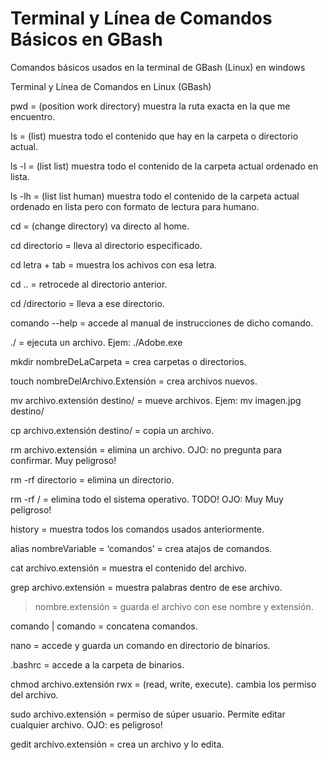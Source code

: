 # Terminal y Línea de Comandos Básicos en GBash

Comandos básicos usados en la terminal de GBash (Linux) en windows

Terminal y Línea de Comandos en Linux (GBash)

pwd   = (position work directory) muestra la ruta exacta en la que me encuentro.

ls   = (list) muestra todo el contenido que hay en la carpeta o directorio actual.

ls   -l   = (list list) muestra todo el contenido de la carpeta actual ordenado en lista.

ls   -lh   = (list list human) muestra todo el contenido de la carpeta actual ordenado en lista pero con formato de lectura para humano.

cd   = (change directory) va directo al home.

cd   directorio   = lleva al directorio especificado.

cd  letra   +   tab   = muestra los achivos con esa letra.

cd  ..   = retrocede al directorio anterior.

cd   /directorio   = lleva a ese directorio.

comando   --help   = accede al manual de instrucciones de dicho comando.

./   = ejecuta un archivo. Ejem:  ./Adobe.exe

mkdir   nombreDeLaCarpeta   = crea carpetas o directorios.

touch   nombreDelArchivo.Extensión  = crea archivos nuevos.

mv   archivo.extensión  destino/  = mueve archivos. Ejem:   mv   imagen.jpg   destino/

cp   archivo.extensión  destino/  = copia un archivo.

rm   archivo.extensión  = elimina un archivo. OJO: no pregunta para confirmar. Muy peligroso!

rm   -rf   directorio  = elimina un directorio.

rm   -rf   /  = elimina todo el sistema operativo. TODO! OJO: Muy Muy peligroso!

history   = muestra todos los comandos usados anteriormente.

alias   nombreVariable  =  ‘comandos’    = crea atajos de comandos.

cat   archivo.extensión  = muestra el contenido del archivo.

grep   archivo.extensión  = muestra palabras dentro de ese archivo.

>   nombre.extensión  = guarda el archivo con ese nombre y extensión.

comando | comando  = concatena comandos.

nano   = accede y guarda un comando en directorio de binarios.

.bashrc   = accede a la carpeta de binarios.

chmod   archivo.extensión   rwx   = (read, write, execute). cambia los permiso del archivo. 

sudo   archivo.extensión   = permiso de súper usuario. Permite editar cualquier archivo. OJO: es peligroso!

gedit   archivo.extensión   = crea un archivo y lo edita.
